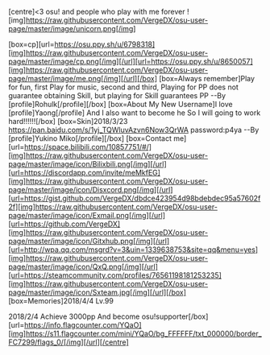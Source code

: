 [centre]<3 osu! and people who play with me forever !
[img]https://raw.githubusercontent.com/VergeDX/osu-user-page/master/image/unicorn.png[/img]

[box=cp][url=https://osu.ppy.sh/u/6798318][img]https://raw.githubusercontent.com/VergeDX/osu-user-page/master/image/cp.png[/img][/url][url=https://osu.ppy.sh/u/8650057][img]https://raw.githubusercontent.com/VergeDX/osu-user-page/master/image/me.png[/img][/url][/box]
[box=Always remember]Play for fun, first
Play for music, second
and third, Playing for PP does not guarantee obtaining Skill, but playing for Skill guarantees PP
--By [profile]Rohulk[/profile][/box]
[box=About My New Username]I love [profile]Yaong[/profile]
And I also want to become he
So I will going to work hard!!!!!![/box]
[box=Skin]2018/3/23
https://pan.baidu.com/s/1yj_TQWluvAzvn6Now3QrWA
password:p4ya
--By [profile]Yukino Miko[/profile][/box]
[box=Contact me][url=https://space.bilibili.com/10857751/#/][img]https://raw.githubusercontent.com/VergeDX/osu-user-page/master/image/icon/Bilixbili.png[/img][/url][url=https://discordapp.com/invite/meMkfEG][img]https://raw.githubusercontent.com/VergeDX/osu-user-page/master/image/icon/Disxcord.png[/img][/url][url=https://gist.github.com/VergeDX/dbdce423954d98bdebdec95a57602f2f][img]https://raw.githubusercontent.com/VergeDX/osu-user-page/master/image/icon/Exmail.png[/img][/url][url=https://github.com/VergeDX][img]https://raw.githubusercontent.com/VergeDX/osu-user-page/master/image/icon/Gitxhub.png[/img][/url][url=http://wpa.qq.com/msgrd?v=3&uin=1339638753&site=qq&menu=yes][img]https://raw.githubusercontent.com/VergeDX/osu-user-page/master/image/icon/QxQ.png[/img][/url][url=https://steamcommunity.com/profiles/76561198181253235][img]https://raw.githubusercontent.com/VergeDX/osu-user-page/master/image/icon/Sxteam.jpg[/img][/url][/box]
[box=Memories]2018/4/4   Lv.99

2018/2/4   Achieve 3000pp
And become osu!supporter[/box]
[url=https://info.flagcounter.com/YQaO][img]https://s11.flagcounter.com/mini/YQaO/bg_FFFFFF/txt_000000/border_FC7299/flags_0/[/img][/url][/centre]